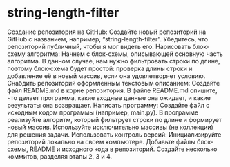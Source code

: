 # string-length-filter
Создание репозитория на GitHub:
Создайте новый репозиторий на GitHub с названием, например, “string-length-filter”.
Убедитесь, что репозиторий публичный, чтобы я мог видеть его.
Нарисовать блок-схему алгоритма:
Начнем с блок-схемы, описывающей основную часть алгоритма.
В данном случае, нам нужно фильтровать строки по длине, поэтому блок-схема будет простой: проверка длины строки и добавление её в новый массив, если она удовлетворяет условию.
Снабдить репозиторий оформленным текстовым описанием:
Создайте файл README.md в корне репозитория.
В файле README.md опишите, что делает программа, какие входные данные она ожидает, и какие результаты она возвращает.
Написать программу:
Создайте файл с исходным кодом программы (например, main.py).
В программе реализуйте алгоритм, который фильтрует строки по длине и формирует новый массив.
Используйте исключительно массивы (не коллекции) для решения задачи.
Использовать контроль версий:
Инициализируйте репозиторий локально на своем компьютере.
Добавьте файлы блок-схемы, README и исходного кода в репозиторий.
Создайте несколько коммитов, разделяя этапы 2, 3 и 4.
